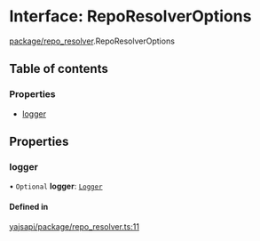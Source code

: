 # Interface: RepoResolverOptions

[package/repo_resolver](../modules/package_repo_resolver.md).RepoResolverOptions

## Table of contents

### Properties

- [logger](package_repo_resolver.RepoResolverOptions.md#logger)

## Properties

### logger

• `Optional` **logger**: [`Logger`](utils_logger.Logger.md)

#### Defined in

[yajsapi/package/repo_resolver.ts:11](https://github.com/golemfactory/yajsapi/blob/dec68b9/yajsapi/package/repo_resolver.ts#L11)
